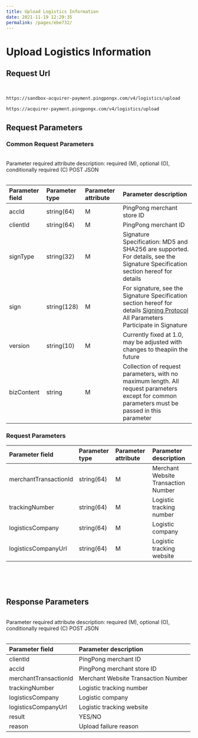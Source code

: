 ```yaml
---
title: Upload Logistics Information
date: 2021-11-19 12:29:35
permalink: /pages/ebe732/
---
```



# Upload Logistics Information

## Request Url
<br/>
<div>
<code-group>
  <code-block title="Sandbox Environment" active>

  ```bash
  https://sandbox-acquirer-payment.pingpongx.com/v4/logistics/upload
  ```
  </code-block>
  <code-block title="Production Environment">

  ```bash
  https://acquirer-payment.pingpongx.com/v4/logistics/upload
  ```
  </code-block>
</code-group>
</div>


## Request Parameters



### Common Request Parameters

<br/>
<el-tag type="danger" effect="dark">Parameter required attribute description: required (M), optional (O), conditionally required (C)</el-tag>
<el-tag type="" effect="dark">POST</el-tag>
<el-tag type="" effect="dark">JSON</el-tag>
<br/>
<br/>

| Parameter field | Parameter type | Parameter attribute | Parameter description                                                                                                                                                            |
|:----------------|:---------------|:--------------------|:---------------------------------------------------------------------------------------------------------------------------------------------------------------------------------|
| accId           | string(64)     | M                   | PingPong merchant store ID                                                                                                                                                       |
| clientId        | string(64)     | M                   | PingPong merchant ID                                                                                                                                                             |                                                                  |
| signType        | string(32)     | M                   | Signature Specification: MD5 and SHA256 are supported. For details, see the Signature Specification section hereof for details                                                   |
| sign            | string(128)    | M                   | For signature, see the Signature Specification section hereof for details <a href='/pages/77ae52/' target='_blank'>Signing Protocol </a> All Parameters Participate in Signature |
| version         | string(10)     | M                   | Currently fixed at 1.0, may be adjusted with changes to theapiin the future                                                                                              |
| bizContent      | string         | M                   | Collection of request parameters, with no maximum length. All request parameters except for common parameters must be passed in this parameter                                   |



### Request Parameters
| Parameter field       | Parameter type | Parameter attribute | Parameter description               |
|:----------------------|:---------------|:--------------------|:------------------------------------|
| merchantTransactionId | string(64)     | M                   | Merchant Website Transaction Number |
| trackingNumber        | string(64)     | M                   | Logistic tracking number            |
| logisticsCompany      | string(64)     | M                   | Logistic company                    |
| logisticsCompanyUrl   | string(64)     | M                   | Logistic tracking website           |



<br/>
<br/>
<br/>

## Response Parameters

<br/>
<el-tag type="danger" effect="dark">Parameter required attribute description: required (M), optional (O), conditionally required (C)</el-tag>
<el-tag type="" effect="dark">POST</el-tag>
<el-tag type="" effect="dark">JSON</el-tag>
<br/>
<br/>

| Parameter field       | Parameter description               |
|:----------------------|:------------------------------------|
| clientId              | PingPong merchant ID                |
| accId                 | PingPong merchant store  ID         |
| merchantTransactionId | Merchant Website Transaction Number |
| trackingNumber        | Logistic tracking number            |
| logisticsCompany      | Logistic company                    |
| logisticsCompanyUrl   | Logistic tracking website           |
| result                | YES/NO                              |
| reason                | Upload failure reason               |



